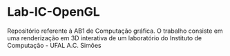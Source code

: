# Lab-IC-OpenGL
Repositório referente à AB1 de Computação gráfica. O trabalho consiste em uma renderização em 3D interativa de um laboratório do Instituto de Computação - UFAL A.C. Simões
